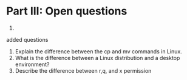 # Part III: Open questions

1. 

added questions

1. Explain the difference between the cp and mv commands in Linux.
2. What is the difference between a Linux distribution
and a desktop environment?
3. Describe the difference between r,q, and x permission

